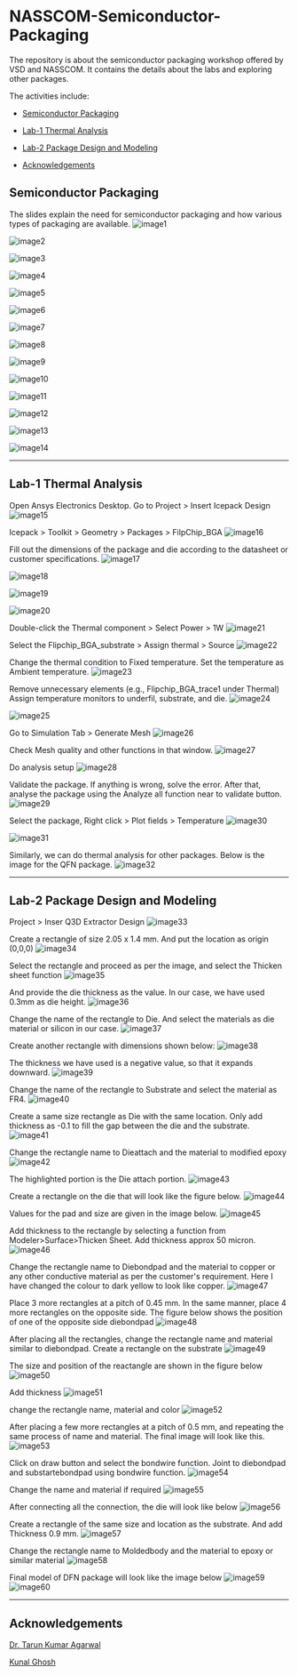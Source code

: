 # NASSCOM-Semiconductor-Packaging
The repository is about the semiconductor packaging workshop offered by VSD and NASSCOM.
It contains the details about the labs and exploring other packages.


The activities include:
<div class="toc">
  <ul>
    <li><a href="#header-1">Semiconductor Packaging</a></li>
  </ul>
</div>  

<div class="toc">
  <ul>
    <li><a href="#header-2">Lab-1 Thermal Analysis</a></li>
  </ul>
</div>  

<div class="toc">
  <ul>
    <li><a href="#header-3">Lab-2 Package Design and Modeling</a></li>
  </ul>
</div>  

<div class="toc">
  <ul>
    <li><a href="#header-4">Acknowledgements</a></li>
  </ul>
</div>  


## <h2 id="header-1">Semiconductor Packaging</h2>


The slides explain the need for semiconductor packaging and how various types of packaging are available. 
![image1](https://github.com/user-attachments/assets/7e5e9292-ca7c-408b-bb15-689e49ecf89f)

![image2](https://github.com/user-attachments/assets/cbe4ecca-76da-4edf-ba62-a27939809a12)

![image3](https://github.com/user-attachments/assets/ccf83158-bd49-4e6c-9516-6e2d921155bb)

![image4](https://github.com/user-attachments/assets/53b01a0d-780e-4d3a-ac7d-aad4da460c04)

![image5](https://github.com/user-attachments/assets/ee8bdb43-80c6-4162-9e63-861bf12503fd)

![image6](https://github.com/user-attachments/assets/ce4be847-d1be-4866-8336-a77c43e33bdb)

![image7](https://github.com/user-attachments/assets/4860aaff-7e1f-4942-8ebf-fd03ec3b6e32)

![image8](https://github.com/user-attachments/assets/ce924e9c-742a-435b-84c0-f85df99802b2)

![image9](https://github.com/user-attachments/assets/44b58333-e686-4d6a-8901-de239873be07)

![image10](https://github.com/user-attachments/assets/18f589ff-fb02-4748-ae93-abb5da4ce45c)

![image11](https://github.com/user-attachments/assets/32e0454d-040c-4cfb-89b1-10c48476e6f5)

![image12](https://github.com/user-attachments/assets/be225f4a-4d86-4085-a066-cf679496ce22)

![image13](https://github.com/user-attachments/assets/a7e43718-0866-43ca-8634-ad88a505b055)

![image14](https://github.com/user-attachments/assets/ae0f45c1-cb84-441f-a9b7-46ddbbf79818)



---------------------------------------------------------------------------------------------------------------------------
## <h2 id="header-2">Lab-1 Thermal Analysis</h2>


Open Ansys Electronics Desktop. Go to Project > Insert Icepack Design
![image15](https://github.com/user-attachments/assets/894e8182-10fd-4b15-911a-30880c901f67)

Icepack > Toolkit > Geometry > Packages > FilpChip_BGA
![image16](https://github.com/user-attachments/assets/0cd945d1-109f-4a80-94f2-7813d385b0d3)

Fill out the dimensions of the package and die according to the datasheet or customer specifications.
![image17](https://github.com/user-attachments/assets/aac7707e-f23f-47a0-a9f8-c6f4ec2ccc7f)

![image18](https://github.com/user-attachments/assets/e5d8563c-f988-4d23-9de0-eb3abcfe6002)

![image19](https://github.com/user-attachments/assets/86171dae-dee3-4260-97cb-013c9e2d4c74)

![image20](https://github.com/user-attachments/assets/cba1cae6-e214-4b99-8569-e026919293f8)

Double-click the Thermal component > Select Power > 1W
![image21](https://github.com/user-attachments/assets/03773c00-83ee-44bc-a785-bf9fe0fb4fa0)

Select the Flipchip_BGA_substrate > Assign thermal > Source
![image22](https://github.com/user-attachments/assets/807bdf49-70d2-4cde-990d-c22395b71726)

Change the thermal condition to Fixed temperature. Set the temperature as Ambient temperature.
![image23](https://github.com/user-attachments/assets/3cea8145-f189-44c1-b208-f5a6c386309a)

Remove unnecessary elements (e.g., Flipchip_BGA_trace1 under Thermal)
Assign temperature monitors to underfil, substrate, and die.
![image24](https://github.com/user-attachments/assets/0c482ed4-1a14-4a54-987e-d481b32c4d01)

![image25](https://github.com/user-attachments/assets/71a91b86-2e14-4eb4-9f6f-7fca335133ec)

Go to Simulation Tab > Generate Mesh
![image26](https://github.com/user-attachments/assets/e26d8d81-3a42-4074-af89-4ee2062ce61b)

Check Mesh quality and other functions in that window.
![image27](https://github.com/user-attachments/assets/60d6f9cb-19ed-440d-8671-44e0f6f01d3b)

Do analysis setup
![image28](https://github.com/user-attachments/assets/3e7b3898-3499-4d73-9099-d4fe704b6708)

Validate the package. If anything is wrong, solve the error. After that, analyse the package using the Analyze all function near to validate button.
![image29](https://github.com/user-attachments/assets/32338dfc-1397-4c8c-bec8-9d60ce989cbb)

Select the package, Right click > Plot fields > Temperature
![image30](https://github.com/user-attachments/assets/11608af7-a7f5-4dd5-8730-c825c069c887)

![image31](https://github.com/user-attachments/assets/4a79e499-7936-4b54-a7eb-1d391cfd24f3)

Similarly, we can do thermal analysis for other packages. Below is the image for the QFN package.
![image32](https://github.com/user-attachments/assets/3f5a3a32-2825-41f0-9297-0999976d2203)

----------------------------------------------------------------------------------------------------------------------------
## <h2 id="header-3">Lab-2 Package Design and Modeling</h2>

Project > Inser Q3D Extractor Design
![image33](https://github.com/user-attachments/assets/ffce76a0-14c5-4acd-9efa-dbf3de40a7f9)

Create a rectangle of size 2.05 x 1.4 mm. And put the location as origin (0,0,0)
![image34](https://github.com/user-attachments/assets/1e7baa6e-fa70-414f-9a1e-38b6fcd2868e)

Select the rectangle and proceed as per the image, and select the Thicken sheet function
![image35](https://github.com/user-attachments/assets/866b4cba-d319-490f-87c4-d6e6edae4120)

And provide the die thickness as the value. In our case, we have used 0.3mm as die height.
![image36](https://github.com/user-attachments/assets/9221c5d3-8269-4ca1-b7aa-483e308197d6)

Change the name of the rectangle to Die. And select the materials as die material or silicon in our case.
![image37](https://github.com/user-attachments/assets/c1620c62-6907-45bf-aa21-5b8392c74a54)

Create another rectangle with dimensions shown below:
![image38](https://github.com/user-attachments/assets/e268c37c-b5a6-4f1a-b1b1-c4c7d2e431d3)

The thickness we have used is a negative value, so that it expands downward. 
![image39](https://github.com/user-attachments/assets/c23e2fb4-40e7-40b0-b808-5fd89ef5efe2)

Change the name of the rectangle to Substrate and select the material as FR4.
![image40](https://github.com/user-attachments/assets/41e44c95-e4db-4767-8c19-0b0d4eb7958c)

Create a same size rectangle as Die with the same location. Only add thickness as -0.1 to fill the gap between the die and the substrate.
![image41](https://github.com/user-attachments/assets/da11d9eb-b72a-4b51-9a8f-4a55c638c5cd)

Change the rectangle name to Dieattach and the material to modified epoxy
![image42](https://github.com/user-attachments/assets/abddd113-2929-4bab-82fb-6a302975ce95)

The highlighted portion is the Die attach portion.
![image43](https://github.com/user-attachments/assets/24910d2d-d6fc-45fd-9f84-b23c83dd14b9)

Create a rectangle on the die that will look like the figure below.
![image44](https://github.com/user-attachments/assets/91fea646-f8c2-4a65-87a0-547c24f7fbd4)

Values for the pad and size are given in the image below.
![image45](https://github.com/user-attachments/assets/ee5d0dc2-0231-4b15-b870-14f8b585c09c)

Add thickness to the rectangle by selecting a function from Modeler>Surface>Thicken Sheet. Add thickness approx 50 micron.
![image46](https://github.com/user-attachments/assets/cab98a6a-af9e-426a-b43e-1cbb791a2112)

Change the rectangle name to Diebondpad and the material to copper or any other conductive material as per the customer's requirement. Here I have changed the colour to dark yellow to look like copper. 
![image47](https://github.com/user-attachments/assets/25f011fd-d5ac-4f00-921c-c55f23b3b2f1)

Place 3 more rectangles at a pitch of 0.45 mm.
In the same manner, place 4 more rectangles on the opposite side. The figure below shows the position of one of the opposite side diebondpad 
![image48](https://github.com/user-attachments/assets/48cdf452-bc80-4f12-a752-224763e19900)

After placing all the rectangles, change the rectangle name and material similar to diebondpad.
Create a rectangle on the substrate 
![image49](https://github.com/user-attachments/assets/c27d2ed6-486d-45ce-9acf-6efc013362d4)

The size and position of the reactangle are shown in the figure below
![image50](https://github.com/user-attachments/assets/4769c989-f0ec-48b9-b366-58b1c6ed5b44)

Add thickness
![image51](https://github.com/user-attachments/assets/ee1ea2be-51d6-46d2-8e80-471fad7d30d4)

change the rectangle name, material and color
![image52](https://github.com/user-attachments/assets/7f63aba7-f7af-4b35-b92b-320df0414984)

After placing a few more rectangles at a pitch of 0.5 mm, and repeating the same process of name and material. The final image will look like this.
![image53](https://github.com/user-attachments/assets/e816b391-2ee5-4706-a736-0bf0d3148d21)

Click on draw button and select the bondwire function. Joint to diebondpad and substartebondpad using bondwire function.
![image54](https://github.com/user-attachments/assets/9e4e32ed-3876-4e49-ae7f-a13a4ad3caab)

Change the name and material if required
![image55](https://github.com/user-attachments/assets/49f72404-d9a7-4b11-83f0-87ba384d1bd3)

After connecting all the connection, the die will look like below
![image56](https://github.com/user-attachments/assets/30271c97-251c-4879-8118-0d900b37016a)

Create a rectangle of the same size and location as the substrate. And add Thickness 0.9 mm.
![image57](https://github.com/user-attachments/assets/4c817e2e-b0da-4026-8e31-c7d343099512)

Change the rectangle name to Moldedbody and the material to epoxy or similar material
![image58](https://github.com/user-attachments/assets/d8160648-911c-4ae9-93fc-d96c0a313543)

Final model of DFN package will look like the image below
![image59](https://github.com/user-attachments/assets/84c8b8ee-53e2-4009-8e6f-e081e3a3269f)
![image60](https://github.com/user-attachments/assets/7faee64d-99e6-408b-9bb7-079da7899b04)


------------------------------------------------------------------------------------------------------------------------------------------------------------------------------------------------------  
## <h2 id="header-4">Acknowledgements</h2>
 
[Dr. Tarun Kumar Agarwal](https://iitgn.ac.in/faculty/ee/fac-tarun)

[Kunal Ghosh](https://github.com/kunalg123) 
